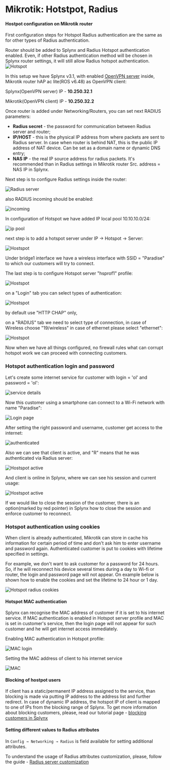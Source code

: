 Mikrotik: Hotstpot, Radius
==========

#### Hostpot configuration on Mikrotik router

First configuration steps for Hotspot Radius authentication are the same as for other types of Radius authentication.

Router should be added to Splynx and Radius Hotspot authentication enabled. Even, if other Radius authentication method will be chosen in Splynx router settings, it will still allow Radius hotspot authentication.
![Hotspot](router.png)

In this setup we have Splynx v3.1, with enabled [OpenVPN server](https://docs.splynx.com/configuration/tools/openvpn) inside, Mikrotik router hAP ac lite(ROS v6.48) as OpenVPN client:

Splynx(OpenVPN server) IP - **10.250.32.1**

Mikrotik(OpenVPN client) IP - **10.250.32.2**

Once router is added under Networking/Routers, you can set next RADIUS parameters:

* **Radius secret** - the password for communication between Radius server and router;
* **IP/HOST** - this is the physical IP address from where packets are sent to Radius server. In case when router is behind NAT, this is the public IP address of NAT device. Can be set as a domain name or dynamic DNS entry;
* **NAS IP** - the real IP source address for radius packets. It's recommended than in Radius settings in Mikrotik router Src. address = NAS IP in Splynx.

Next step is to configure Radius settings inside the router:

![Radius server](radius_server.png)

also RADIUS incoming should be enabled:

![incoming](radius_incoming.png)

In configuration of Hotspot we have added IP local pool 10.10.10.0/24:

![ip pool](ip_pool.png)

next step is to add a hotspot server under IP -> Hotspot -> Server:

![Hostspot](hs_server.png)

Under bridge1 interface we have a wireless interface with SSID = "Paradise" to which our customers will try to connect.


The last step is to configure Hotspot server "hsprof1" profile:

![Hostspot](hs_server_profile.png)

on a "Login" tab you can select types of authentication:

![Hostspot](hs_server_profile_login.png)

by default use "HTTP CHAP" only,

 on a "RADIUS" tab we need to select type of connection, in case of Wireless choose "19/wireless" in case of ethernet please select "ethernet":

![Hostspot](hs_server_profile_radius.png)

Now when we have all things configured, no firewall rules what can corrupt hotspot work we can proceed with connecting customers.

### Hotspot authentication login and password

Let's create some internet service for customer with login = 'ol' and password = 'ol':

![service details](service_details.png)

Now this customer using a smartphone can connect to a Wi-Fi network with name "Paradise":

![Login page](phone_1.jpeg)

After setting the right password and username, customer get access to the internet:

![authenticated](phone_2.jpeg)

Also we can see that client is active, and "R" means that he was authenticated via Radius server:

![Hostspot active](hs_active.png)


And client is online in Splynx, where we can see his session and current usage:

![Hostspot active](service_online.png)

If we would like to close the session of the customer, there is an option(marked by red pointer) in Splynx how to close the session and enforce customer to reconnect.

### Hotspot authentication using cookies

When client is already authenticated, Mikrotik can store in cache his information for certain period of time and don't ask him to enter username and password again. Authenticated customer is put to cookies with lifetime specified in settings.

For example, we don't want to ask customer for a password for 24 hours. So, if he will reconnect his device several times during a day to Wi-fi or router, the login and password page will not appear. On example below is shown how to enable the cookies and set the lifetime to 24 hour or 1 day.

![Hotspot radius cookies](hs_cookie.png)


#### Hotspot MAC authentication

Splynx can recognise the MAC address of customer if it is set to his internet service. If MAC authentication is enabled in Hotspot server profile and MAC is set in customer's service, then the login page will not appear for such customer and he will get internet access immediately.

Enabling MAC authentication in Hotspot profile:

![MAC login](hs_mac.png)


Setting the MAC address of client to his internet service

![MAC](service_mac.png)


#### Blocking of hostpot users

If client has a static/permanent IP address assigned to the service, than blocking is made via putting IP address to the address list and further redirect. In case of dynamic IP address, the hotspot IP of client is mapped to one of IPs from the blocking range of Splynx. To get more information about blocking customers, please, read our tutorial page - [blocking customers in Splynx](blocking_customers/blocking_customers.md)


#### Setting different values to Radius attributes

In `Config → Networking → Radius` is field available for setting additional attributes.

To understand the usage of Radius attributes customization, please, follow the guide - [Radius server customization](radius_customization/radius_customization.md)
